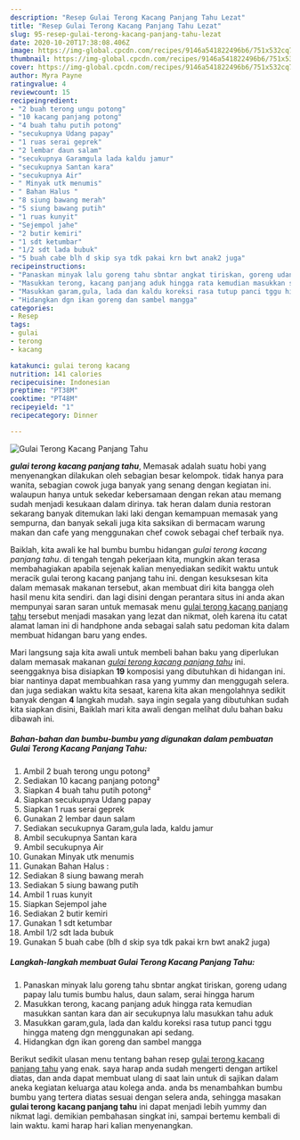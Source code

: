 ```yaml
---
description: "Resep Gulai Terong Kacang Panjang Tahu Lezat"
title: "Resep Gulai Terong Kacang Panjang Tahu Lezat"
slug: 95-resep-gulai-terong-kacang-panjang-tahu-lezat
date: 2020-10-20T17:38:08.406Z
image: https://img-global.cpcdn.com/recipes/9146a541822496b6/751x532cq70/gulai-terong-kacang-panjang-tahu-foto-resep-utama.jpg
thumbnail: https://img-global.cpcdn.com/recipes/9146a541822496b6/751x532cq70/gulai-terong-kacang-panjang-tahu-foto-resep-utama.jpg
cover: https://img-global.cpcdn.com/recipes/9146a541822496b6/751x532cq70/gulai-terong-kacang-panjang-tahu-foto-resep-utama.jpg
author: Myra Payne
ratingvalue: 4
reviewcount: 15
recipeingredient:
- "2 buah terong ungu potong"
- "10 kacang panjang potong"
- "4 buah tahu putih potong"
- "secukupnya Udang papay"
- "1 ruas serai geprek"
- "2 lembar daun salam"
- "secukupnya Garamgula lada kaldu jamur"
- "secukupnya Santan kara"
- "secukupnya Air"
- " Minyak utk menumis"
- " Bahan Halus "
- "8 siung bawang merah"
- "5 siung bawang putih"
- "1 ruas kunyit"
- "Sejempol jahe"
- "2 butir kemiri"
- "1 sdt ketumbar"
- "1/2 sdt lada bubuk"
- "5 buah cabe blh d skip sya tdk pakai krn bwt anak2 juga"
recipeinstructions:
- "Panaskan minyak lalu goreng tahu sbntar angkat tiriskan, goreng udang papay lalu tumis bumbu halus, daun salam, serai hingga harum"
- "Masukkan terong, kacang panjang aduk hingga rata kemudian masukkan santan kara dan air secukupnya lalu masukkan tahu aduk"
- "Masukkan garam,gula, lada dan kaldu koreksi rasa tutup panci tggu hingga mateng dgn menggunakan api sedang."
- "Hidangkan dgn ikan goreng dan sambel mangga"
categories:
- Resep
tags:
- gulai
- terong
- kacang

katakunci: gulai terong kacang 
nutrition: 141 calories
recipecuisine: Indonesian
preptime: "PT38M"
cooktime: "PT48M"
recipeyield: "1"
recipecategory: Dinner

---
```



![Gulai Terong Kacang Panjang Tahu](https://img-global.cpcdn.com/recipes/9146a541822496b6/751x532cq70/gulai-terong-kacang-panjang-tahu-foto-resep-utama.jpg)

<b><i>gulai terong kacang panjang tahu</i></b>, Memasak adalah suatu hobi yang menyenangkan dilakukan oleh sebagian besar kelompok. tidak hanya para wanita, sebagian cowok juga banyak yang senang dengan kegiatan ini. walaupun hanya untuk sekedar kebersamaan dengan rekan atau memang sudah menjadi kesukaan dalam dirinya. tak heran dalam dunia restoran sekarang banyak ditemukan laki laki dengan kemampuan memasak yang sempurna, dan banyak sekali juga kita saksikan di bermacam warung makan dan cafe yang menggunakan chef cowok sebagai chef terbaik nya.



Baiklah, kita awali ke hal bumbu bumbu hidangan <i>gulai terong kacang panjang tahu</i>. di tengah tengah pekerjaan kita, mungkin akan terasa membahagiakan apabila sejenak kalian menyediakan sedikit waktu untuk meracik gulai terong kacang panjang tahu ini. dengan kesuksesan kita dalam memasak makanan tersebut, akan membuat diri kita bangga oleh hasil menu kita sendiri. dan lagi disini dengan perantara situs ini anda akan mempunyai saran saran untuk memasak menu <u>gulai terong kacang panjang tahu</u> tersebut menjadi masakan yang lezat dan nikmat, oleh karena itu catat alamat laman ini di handphone anda sebagai salah satu pedoman kita dalam membuat hidangan baru yang endes.


Mari langsung saja kita awali untuk membeli bahan baku yang diperlukan dalam memasak makanan <u><i>gulai terong kacang panjang tahu</i></u> ini. seenggaknya bisa disiapkan <b>19</b> komposisi yang dibutuhkan di hidangan ini. biar nantinya dapat membuahkan rasa yang yummy dan menggugah selera. dan juga sediakan waktu kita sesaat, karena kita akan mengolahnya sedikit banyak dengan <b>4</b> langkah mudah. saya ingin segala yang dibutuhkan sudah kita siapkan disini, Baiklah mari kita awali dengan melihat dulu bahan baku dibawah ini.

<!--inarticleads1-->

##### Bahan-bahan dan bumbu-bumbu yang digunakan dalam pembuatan Gulai Terong Kacang Panjang Tahu:

1. Ambil 2 buah terong ungu potong²
1. Sediakan 10 kacang panjang potong²
1. Siapkan 4 buah tahu putih potong²
1. Siapkan secukupnya Udang papay
1. Siapkan 1 ruas serai geprek
1. Gunakan 2 lembar daun salam
1. Sediakan secukupnya Garam,gula lada, kaldu jamur
1. Ambil secukupnya Santan kara
1. Ambil secukupnya Air
1. Gunakan  Minyak utk menumis
1. Gunakan  Bahan Halus :
1. Sediakan 8 siung bawang merah
1. Sediakan 5 siung bawang putih
1. Ambil 1 ruas kunyit
1. Siapkan Sejempol jahe
1. Sediakan 2 butir kemiri
1. Gunakan 1 sdt ketumbar
1. Ambil 1/2 sdt lada bubuk
1. Gunakan 5 buah cabe (blh d skip sya tdk pakai krn bwt anak2 juga)




<!--inarticleads2-->

##### Langkah-langkah membuat Gulai Terong Kacang Panjang Tahu:

1. Panaskan minyak lalu goreng tahu sbntar angkat tiriskan, goreng udang papay lalu tumis bumbu halus, daun salam, serai hingga harum
1. Masukkan terong, kacang panjang aduk hingga rata kemudian masukkan santan kara dan air secukupnya lalu masukkan tahu aduk
1. Masukkan garam,gula, lada dan kaldu koreksi rasa tutup panci tggu hingga mateng dgn menggunakan api sedang.
1. Hidangkan dgn ikan goreng dan sambel mangga




Berikut sedikit ulasan menu tentang bahan resep <u>gulai terong kacang panjang tahu</u> yang enak. saya harap anda sudah mengerti dengan artikel diatas, dan anda dapat membuat ulang di saat lain untuk di sajikan dalam aneka kegiatan keluarga atau kolega anda. anda bs menambahkan bumbu bumbu yang tertera diatas sesuai dengan selera anda, sehingga masakan <b>gulai terong kacang panjang tahu</b> ini dapat menjadi lebih yummy dan nikmat lagi. demikian pembahasan singkat ini, sampai bertemu kembali di lain waktu. kami harap hari kalian menyenangkan.
